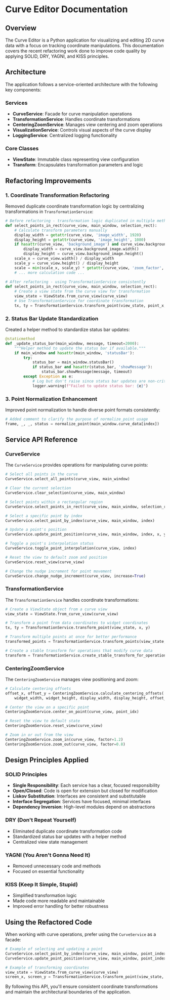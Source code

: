 # Curve Editor Documentation

## Overview

The Curve Editor is a Python application for visualizing and editing 2D curve data with a focus on tracking coordinate manipulations. This documentation covers the recent refactoring work done to improve code quality by applying SOLID, DRY, YAGNI, and KISS principles.

## Architecture

The application follows a service-oriented architecture with the following key components:

### Services

- **CurveService**: Facade for curve manipulation operations
- **TransformationService**: Handles coordinate transformations
- **CenteringZoomService**: Manages view centering and zoom operations
- **VisualizationService**: Controls visual aspects of the curve display
- **LoggingService**: Centralized logging functionality

### Core Classes

- **ViewState**: Immutable class representing view configuration
- **Transform**: Encapsulates transformation parameters and logic

## Refactoring Improvements

### 1. Coordinate Transformation Refactoring

Removed duplicate coordinate transformation logic by centralizing transformations in `TransformationService`:

```python
# Before refactoring - transformation logic duplicated in multiple methods
def select_points_in_rect(curve_view, main_window, selection_rect):
    # Calculate transform parameters manually
    display_width = getattr(curve_view, 'image_width', 1920)
    display_height = getattr(curve_view, 'image_height', 1080)
    if hasattr(curve_view, 'background_image') and curve_view.background_image:
        display_width = curve_view.background_image.width()
        display_height = curve_view.background_image.height()
    scale_x = curve_view.width() / display_width
    scale_y = curve_view.height() / display_height
    scale = min(scale_x, scale_y) * getattr(curve_view, 'zoom_factor', 1.0)
    # ... more calculation code ...
    
# After refactoring - using TransformationService consistently
def select_points_in_rect(curve_view, main_window, selection_rect):
    # Create a view state from the curve view for transformation
    view_state = ViewState.from_curve_view(curve_view)
    # Use TransformationService for coordinate transformation
    tx, ty = TransformationService.transform_point(view_state, point_x, point_y)
```

### 2. Status Bar Update Standardization

Created a helper method to standardize status bar updates:

```python
@staticmethod
def _update_status_bar(main_window, message, timeout=2000):
    """Helper method to update the status bar if available."""
    if main_window and hasattr(main_window, 'statusBar'):
        try:
            status_bar = main_window.statusBar()
            if status_bar and hasattr(status_bar, 'showMessage'):
                status_bar.showMessage(message, timeout)
        except Exception as e:
            # Log but don't raise since status bar updates are non-critical
            logger.warning(f"Failed to update status bar: {e}")
```

### 3. Point Normalization Enhancement

Improved point normalization to handle diverse point formats consistently:

```python
# Added comment to clarify the purpose of normalize_point usage
frame, _, _, status = normalize_point(main_window.curve_data[index])
```

## Service API Reference

### CurveService

The `CurveService` provides operations for manipulating curve points:

```python
# Select all points in the curve
CurveService.select_all_points(curve_view, main_window)

# Clear the current selection
CurveService.clear_selection(curve_view, main_window)

# Select points within a rectangular region
CurveService.select_points_in_rect(curve_view, main_window, selection_rect)

# Select a specific point by index
CurveService.select_point_by_index(curve_view, main_window, index)

# Update a point's position
CurveService.update_point_position(curve_view, main_window, index, x, y)

# Toggle a point's interpolation status
CurveService.toggle_point_interpolation(curve_view, index)

# Reset the view to default zoom and position
CurveService.reset_view(curve_view)

# Change the nudge increment for point movement
CurveService.change_nudge_increment(curve_view, increase=True)
```

### TransformationService

The `TransformationService` handles coordinate transformations:

```python
# Create a ViewState object from a curve view
view_state = ViewState.from_curve_view(curve_view)

# Transform a point from data coordinates to widget coordinates
tx, ty = TransformationService.transform_point(view_state, x, y)

# Transform multiple points at once for better performance
transformed_points = TransformationService.transform_points(view_state, points)

# Create a stable transform for operations that modify curve data
transform = TransformationService.create_stable_transform_for_operation(curve_view)
```

### CenteringZoomService

The `CenteringZoomService` manages view positioning and zoom:

```python
# Calculate centering offsets
offset_x, offset_y = CenteringZoomService.calculate_centering_offsets(
    widget_width, widget_height, display_width, display_height, offset_x, offset_y)

# Center the view on a specific point
CenteringZoomService.center_on_point(curve_view, point_idx)

# Reset the view to default state
CenteringZoomService.reset_view(curve_view)

# Zoom in or out from the view
CenteringZoomService.zoom_in(curve_view, factor=1.2)
CenteringZoomService.zoom_out(curve_view, factor=0.8)
```

## Design Principles Applied

### SOLID Principles

- **Single Responsibility**: Each service has a clear, focused responsibility
- **Open/Closed**: Code is open for extension but closed for modification
- **Liskov Substitution**: Interfaces are consistent and substitutable
- **Interface Segregation**: Services have focused, minimal interfaces
- **Dependency Inversion**: High-level modules depend on abstractions

### DRY (Don't Repeat Yourself)

- Eliminated duplicate coordinate transformation code
- Standardized status bar updates with a helper method
- Centralized view state management

### YAGNI (You Aren't Gonna Need It)

- Removed unnecessary code and methods
- Focused on essential functionality

### KISS (Keep It Simple, Stupid)

- Simplified transformation logic
- Made code more readable and maintainable
- Improved error handling for better robustness

## Using the Refactored Code

When working with curve operations, prefer using the `CurveService` as a facade:

```python
# Example of selecting and updating a point
CurveService.select_point_by_index(curve_view, main_window, point_index)
CurveService.update_point_position(curve_view, main_window, point_index, new_x, new_y)

# Example of transforming coordinates
view_state = ViewState.from_curve_view(curve_view)
screen_x, screen_y = TransformationService.transform_point(view_state, data_x, data_y)
```

By following this API, you'll ensure consistent coordinate transformations and maintain the architectural boundaries of the application.